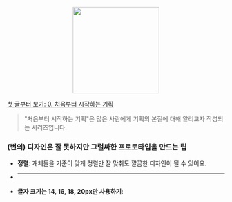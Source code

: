 <p align="center"><img src="https://i.imgur.com/wUFdbUb.png" width="200px"></p>

[첫 글부터 보기: 0. 처음부터 시작하는 기획](./)
> "처음부터 시작하는 기획"은  많은 사람에게 기획의 본질에 대해 알리고자 작성되는 시리즈입니다.

### (번외) 디자인은 잘 못하지만 그럴싸한 프로토타입을 만드는 팁
- **정렬**: 개체들을 기준이 맞게 정렬만 잘 맞춰도 깔끔한 디자인이 될 수 있어요.
- ****
- **글자 크기는 14, 16, 18, 20px만 사용하기**: 
<!--stackedit_data:
eyJoaXN0b3J5IjpbLTM5NTU3MTQ5NCwtMTA0MjQ2MDY1Nyw2MD
kxODE3MzksNDA0OTM3ODQ0XX0=
-->